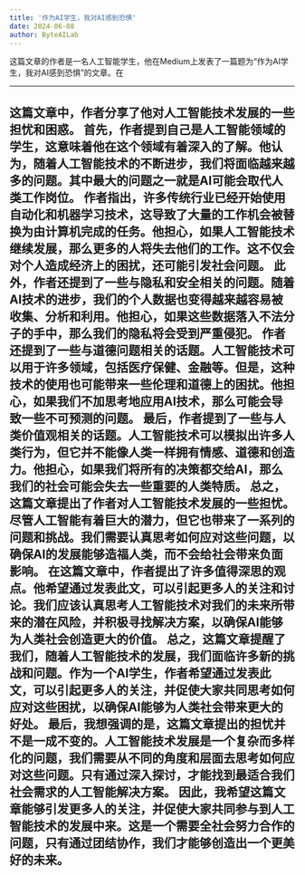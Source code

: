 ```yaml
---
title: '作为AI学生，我对AI感到恐惧'
date: 2024-06-08
author: ByteAILab
---
```


这篇文章的作者是一名人工智能学生，他在Medium上发表了一篇题为“作为AI学生，我对AI感到恐惧”的文章。在

---
这篇文章中，作者分享了他对人工智能技术发展的一些担忧和困惑。
首先，作者提到自己是人工智能领域的学生，这意味着他在这个领域有着深入的了解。他认为，随着人工智能技术的不断进步，我们将面临越来越多的问题。其中最大的问题之一就是AI可能会取代人类工作岗位。
作者指出，许多传统行业已经开始使用自动化和机器学习技术，这导致了大量的工作机会被替换为由计算机完成的任务。他担心，如果人工智能技术继续发展，那么更多的人将失去他们的工作。这不仅会对个人造成经济上的困扰，还可能引发社会问题。
此外，作者还提到了一些与隐私和安全相关的问题。随着AI技术的进步，我们的个人数据也变得越来越容易被收集、分析和利用。他担心，如果这些数据落入不法分子的手中，那么我们的隐私将会受到严重侵犯。
作者还提到了一些与道德问题相关的话题。人工智能技术可以用于许多领域，包括医疗保健、金融等。但是，这种技术的使用也可能带来一些伦理和道德上的困扰。他担心，如果我们不加思考地应用AI技术，那么可能会导致一些不可预测的问题。
最后，作者提到了一些与人类价值观相关的话题。人工智能技术可以模拟出许多人类行为，但它并不能像人类一样拥有情感、道德和创造力。他担心，如果我们将所有的决策都交给AI，那么我们的社会可能会失去一些重要的人类特质。
总之，这篇文章提出了作者对人工智能技术发展的一些担忧。尽管人工智能有着巨大的潜力，但它也带来了一系列的问题和挑战。我们需要认真思考如何应对这些问题，以确保AI的发展能够造福人类，而不会给社会带来负面影响。
在这篇文章中，作者提出了许多值得深思的观点。他希望通过发表此文，可以引起更多人的关注和讨论。我们应该认真思考人工智能技术对我们的未来所带来的潜在风险，并积极寻找解决方案，以确保AI能够为人类社会创造更大的价值。
总之，这篇文章提醒了我们，随着人工智能技术的发展，我们面临许多新的挑战和问题。作为一个AI学生，作者希望通过发表此文，可以引起更多人的关注，并促使大家共同思考如何应对这些困扰，以确保AI能够为人类社会带来更大的好处。
最后，我想强调的是，这篇文章提出的担忧并不是一成不变的。人工智能技术发展是一个复杂而多样化的问题，我们需要从不同的角度和层面去思考如何应对这些问题。只有通过深入探讨，才能找到最适合我们社会需求的人工智能解决方案。
因此，我希望这篇文章能够引发更多人的关注，并促使大家共同参与到人工智能技术的发展中来。这是一个需要全社会努力合作的问题，只有通过团结协作，我们才能够创造出一个更美好的未来。
---

